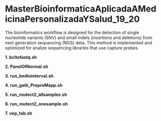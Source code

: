 # MasterBioinformaticaAplicadaAMedicinaPersonalizadaYSalud_19_20

The bioinformatics workflow is designed for the detection of single nucleotide variants (SNV) and small indels (insertions and deletions) from next generation sequencing (NGS) data. This method is implemented and optimized for analize sequencing libraries that use capture probes.



**1. bcltofastq.sh**



**2. PanelOfNormal.sh**



**3. run_bedtointerval.sh**



**4. run_gatk_PreproMapp.sh**



**5. run_mutect2_allsamples.sh**



**6. run_mutect2_onesample.sh**



**7. vep_tab.sh**


